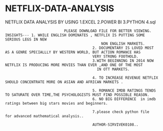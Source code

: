 # NETFLIX-DATA-ANALYSIS
NETFLIX DATA ANALYSIS BY USING  1.EXCEL
                                2.POWER BI
                                3.PYTHON
                                4.sql


                               PLEASE DOWNLOAD FILE FOR BETTER VIEWING. INSIGHTS--- 1. WHILE ENGLISH DOMINATES , NETFLIX IS PUTTING SOME SERIOUS LEGS IN NEW 
                                                NON ENGLISH MARKETS.
                                            2. DOCUMENTARY IS LOVED MOST AS A GENRE SPECIALLLY BY WESTERN WORLD, BUT ACTION ROMANCE HAS 
                                            VERY STRONG FOOTHOLD.
                                            3.WITH BEGINNING IN 2014 NOW NETFLIX IS PRODUCING MORE MOVIES THAN EVER ,AND ONE OF THE MOST 
                                              IN OTT MARKETS.

                                            4. TO INCREASE REVENUE NETFLIX SHOULD CONCENTRATE MORE ON ASIAN AND AFRICAN MARKETS .  

                                            5. ROMANCE IMDB RATINGS TENDS TO SATURATE OVER TIME,THE PSYCHOLOGISTS MUST FIND POSSIBLE REASON.
                                            6. NO BIG DIFFERENCE  in imdb ratings between big stars movies and beginners.
                                            
                                            7.please check python file   for advanced mathematical analysis..
                                            
                                            AUTHOR-SIRVIVEK0108..
                                            






